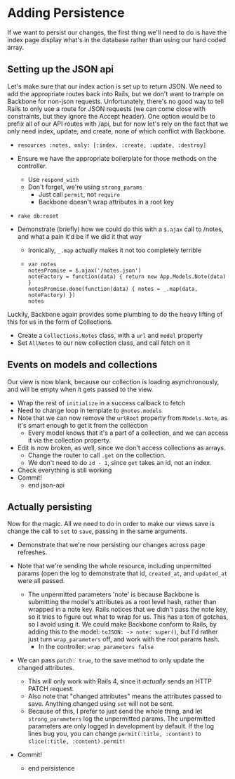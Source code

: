 Adding Persistence
==

If we want to persist our changes, the first thing we'll need to do is have the
index page display what's in the database rather than using our hard coded
array.

Setting up the JSON api
--

Let's make sure that our index action is set up to return JSON. We need to add
the appropriate routes back into Rails, but we don't want to trample on
Backbone for non-json requests. Unfortunately, there's no good way to tell Rails
to only use a route for JSON requests (we can come close with constraints, but
they ignore the Accept header). One option would be to prefix all of our API
routes with /api, but for now let's rely on the fact that we only need index,
update, and create, none of which conflict with Backbone.

- `resources :notes, only: [:index, :create, :update, :destroy]`
- Ensure we have the appropriate boilerplate for those methods on the
  controller.
  - Use `respond_with`
  - Don't forget, we're using `strong_params`
    - Just call `permit`, not `require`
    - Backbone doesn't wrap attributes in a root key
- `rake db:reset`

- Demonstrate (briefly) how we could do this with a `$.ajax` call to /notes, and
  what a pain it'd be if we did it that way
  - Ironically, `_.map` actually makes it not too completely terrible
  - ```
    var notes
    notesPromise = $.ajax('/notes.json')
    noteFactory = function(data) { return new App.Models.Note(data) }
    notesPromise.done(function(data) { notes = _.map(data, noteFactory) })
    notes
    ```

Luckily, Backbone again provides some plumbing to do the heavy lifting of this
for us in the form of Collections.

- Create a `Collections.Notes` class, with a `url` and `model` property
- Set `AllNotes` to our new collection class, and call fetch on it

Events on models and collections
--

Our view is now blank, because our collection is loading asynchronously, and
will be empty when it gets passed to the view.

- Wrap the rest of `initialize` in a success callback to fetch
- Need to change loop in template to `@notes.models`
- Note that we can now remove the `urlRoot` property from `Models.Note`, as it's
  smart enough to get it from the collection
  - Every model knows that it's a part of a collection, and we can access it via
    the collection property.
- Edit is now broken, as well, since we don't access collections as arrays.
  - Change the router to call `.get` on the collection.
  - We don't need to do `id - 1`, since `get` takes an id, not an index.
- Check everything is still working
- Commit!
  - end json-api

Actually persisting
--

Now for the magic. All we need to do in order to make our views save is change
the call to `set` to `save`, passing in the same arguments.

- Demonstrate that we're now persisting our changes across page refreshes.
- Note that we're sending the whole resource, including unpermitted params (open
  the log to demonstrate that id, `created_at`, and `updated_at` were all passed.
  - The unpermitted parameters 'note' is because Backbone is submitting the
    model's attributes as a root level hash, rather than wrapped in a note
    key. Rails notices that we didn't pass the note key, so it tries to figure
    out what to wrap for us. This has a ton of gotchas, so I avoid using it. We
    could make Backbone conform to Rails, by adding this to the model: `toJSON: ->
    note: super()`, but I'd rather just turn `wrap_parameters` off, and work with
    the root params hash.
    - In the controller: `wrap_parameters false`
- We can pass `patch: true`, to the save method to only update the changed
  attributes.
  - This will only work with Rails 4, since it *actually* sends an HTTP PATCH request.
  - Also note that "changed attributes" means the attributes passed to save.
    Anything changed using `set` will not be sent.
  - Because of this, I prefer to just send the whole thing, and let
    `strong_parameters` log the unpermitted params. The unpermitted parameters
    are only logged in development by default. If the log lines bug you, you can
    change `permit(:title, :content)` to `slice(:title, :content).permit!`

- Commit!
  - end persistence
